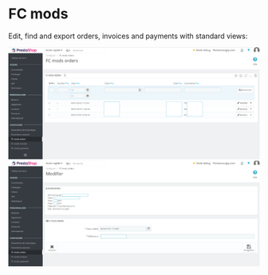 # FC mods

Edit, find and export orders, invoices and payments with standard views:

![Screenshot of orders index page](/modules/fcmods/Resources/docs/images/orders-index.jpg)
![Screenshot of orders edit page](/modules/fcmods/Resources/docs/images/orders-edit.jpg)
